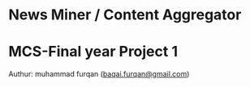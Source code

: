 # News Miner / Content Aggregator
# MCS-Final year Project 1
Authur: muhammad furqan (baqai.furqan@gmail.com)

